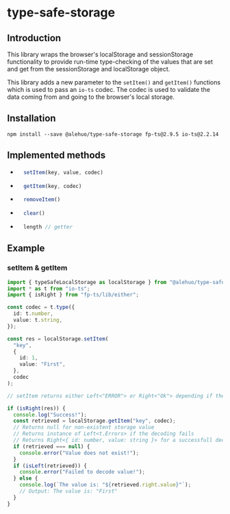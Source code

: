 # type-safe-storage

## Introduction

This library wraps the browser's localStorage and sessionStorage functionality to provide run-time type-checking of the values that are set and get from the sessionStorage and localStorage object.

This library adds a new parameter to the `setItem()` and `getItem()` functions which is used to pass an `io-ts` codec. The codec is used to validate the data coming from and going to the browser's local storage.

## Installation

```
npm install --save @alehuo/type-safe-storage fp-ts@2.9.5 io-ts@2.2.14
```

## Implemented methods

- ```typescript
    setItem(key, value, codec)
    ```
- ```typescript
    getItem(key, codec)
    ```
- ```typescript
    removeItem()
    ```
- ```typescript
    clear()
    ```
- ```typescript
    length // getter
    ```

## Example

### setItem & getItem

```typescript
import { typeSafeLocalStorage as localStorage } from "@alehuo/type-safe-storage";
import * as t from "io-ts";
import { isRight } from "fp-ts/lib/either";

const codec = t.type({
  id: t.number,
  value: t.string,
});

const res = localStorage.setItem(
  "key",
  {
    id: 1,
    value: "First",
  },
  codec
);

// setItem returns either Left<"ERROR"> or Right<"Ok"> depending if the value passes the validation

if (isRight(res)) {
  console.log("Success!");
  const retrieved = localStorage.getItem("key", codec);
  // Returns null for non-existent storage value
  // Returns instance of Left<t.Errors> if the decoding fails
  // Returns Right<{ id: number, value: string }> for a successfull decoding
  if (retrieved === null) {
    console.error("Value does not exist!");
  }
  if (isLeft(retrieved)) {
    console.error("Failed to decode value!");
  } else {
    console.log(`The value is: "${retrieved.right.value}"`);
    // Output: The value is: "First"
  }
}
```
